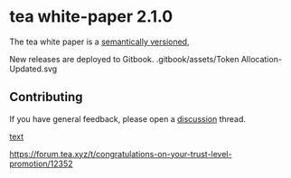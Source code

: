 # tea white-paper 2.1.0

The tea white paper is a [semantically versioned](https://semver.org),

New releases are deployed to Gitbook.
.gitbook/assets/Token Allocation-Updated.svg
## Contributing

If you have general feedback, please open a [discussion](../../discussions) thread.

[text](https://forum.tea.xyz/t/staking-reward-and-earn/11694) 

https://forum.tea.xyz/t/congratulations-on-your-trust-level-promotion/12352
